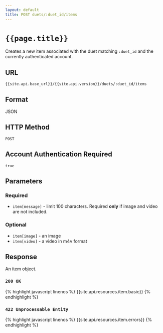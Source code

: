 ```yaml
---
layout: default
title: POST duets/:duet_id/items
---
```

# `{{page.title}}`

Creates a new item associated with the duet matching `:duet_id` and the currently authenticated account.

## URL

`{{site.api.base_url}}/{{site.api.version}}/duets/:duet_id/items`

## Format

JSON

## HTTP Method

`POST`

## Account Authentication Required

`true`

## Parameters

### Required

* `item[message]` - limit 100 characters.  Required **only** if image and video are not included.

### Optional

* `item[image]` - an image
* `item[video]` - a video in m4v format

## Response

An item object.

### `200 OK`

{% highlight javascript linenos %}
{{site.api.resources.item.basic}}
{% endhighlight %}

### `422 Unprocessable Entity`

{% highlight javascript linenos %}
{{site.api.resources.item.errors}}
{% endhighlight %}
